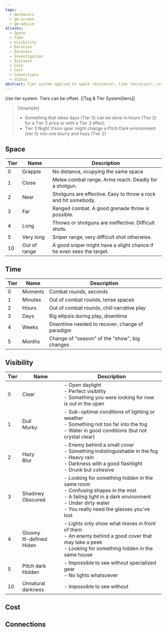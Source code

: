 ```yaml
---
tags:
  - mechanics
  - gm-screen
  - gm-advice
aliases:
  - Space
  - Time
  - Visibility
  - Duration
  - Darkness
  - Investigation
  - Distance
  - Coin
  - Cost
  - Connections
  - Status
abstract: Tier system applied to space (distance), time (duration), visibility (darkness, investigation), cost (prices) & connections (social standing)
---
```

Use tier system.
Tiers can be offset.  [[Tag & Tier System|tiers]]
> [!example]
> - Something that takes days (Tier 3) can be done in hours (Tier 2) for a Tier 3 price or with a Tier 3 effect.
> - Tier 3 Night Vision gear might change a Pitch Dark environment (tier 5) into one blurry and hazy (Tier 2)
## Space

| Tier | Name         | Description                                                          |
| ---- | ------------ | -------------------------------------------------------------------- |
| 0    | Grapple      | No distance, ocupying the same space                                 |
| 1    | Close        | Melee combat range. Arms reach. Deadly for a shotgun.                |
| 2    | Near         | Shotguns are effective. Easy to throw a rock and hit somebody.       |
| 3    | Far          | Ranged combat. A good grenade throw is possible.                     |
| 4    | Long         | Throws or shotguns are ineffective. Difficult shots.                 |
| 5    | Very long    | Sniper range, very difficult shot otherwise.                         |
| 10   | Out of range | A good sniper might have a slight chance if he even sees the target. |
## Time

| Tier | Name    | Description                                    |
| ---- | ------- | ---------------------------------------------- |
| 0    | Moments | Combat rounds, seconds                         |
| 1    | Minutes | Out of combat rounds, tense spaces             |
| 2    | Hours   | Out of combat rounds, chill narrative play     |
| 3    | Days    | Big ellipsis during play, downtime             |
| 4    | Weeks   | Downtime needed to recover, change of paradigm |
| 5    | Months  | Change of "season" of the "show", big changes  |
## Visibility

| Tier | Name                           | Description                                                                                                                                                                                      |
| ---- | ------------------------------ | ------------------------------------------------------------------------------------------------------------------------------------------------------------------------------------------------ |
| 0    | Clear                          | - Open daylight<br>- Perfect visibility<br>- Something you were looking for now is out in the open                                                                                               |
| 1    | Dull<br>Murky                  | - Sub-optimal conditions of lighting or weather<br>- Something not too far into the fog<br>- Water in good conditions (but not crystal clear)                                                    |
| 2    | Hazy<br>Blur                   | - Enemy behind a small cover<br>- Something indistinguishable in the fog<br>- Heavy rain<br>- Darkness with a good flashlight<br>- Drunk but cohesive                                            |
| 3    | Shadowy<br>Obscured<br>        | - Looking for something hidden in the same room<br>- Confusing shapes in the mist<br>- A failing light in a dark environment<br>- Under dirty water<br>- You really need the glasses you've lost |
| 4    | Gloomy<br>Ill-defined<br>Hiden | - Lights only show what moves in front of them<br>- An enemy behind a good cover that may take a peek<br>- Looking for something hidden in the same house                                        |
| 5    | Pitch dark<br>Hidden           | - Impossible to see without specialized gear<br>- No lights whatsoever                                                                                                                           |
| 10   | Unnatural darkness             | - Impossible to see without                                                                                                                                                                      |

## Cost

## Connections